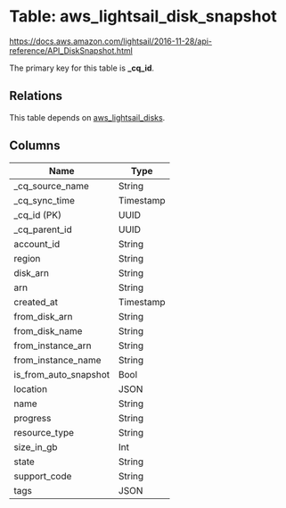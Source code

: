 # Table: aws_lightsail_disk_snapshot

https://docs.aws.amazon.com/lightsail/2016-11-28/api-reference/API_DiskSnapshot.html

The primary key for this table is **_cq_id**.

## Relations
This table depends on [aws_lightsail_disks](aws_lightsail_disks.md).

## Columns
| Name          | Type          |
| ------------- | ------------- |
|_cq_source_name|String|
|_cq_sync_time|Timestamp|
|_cq_id (PK)|UUID|
|_cq_parent_id|UUID|
|account_id|String|
|region|String|
|disk_arn|String|
|arn|String|
|created_at|Timestamp|
|from_disk_arn|String|
|from_disk_name|String|
|from_instance_arn|String|
|from_instance_name|String|
|is_from_auto_snapshot|Bool|
|location|JSON|
|name|String|
|progress|String|
|resource_type|String|
|size_in_gb|Int|
|state|String|
|support_code|String|
|tags|JSON|